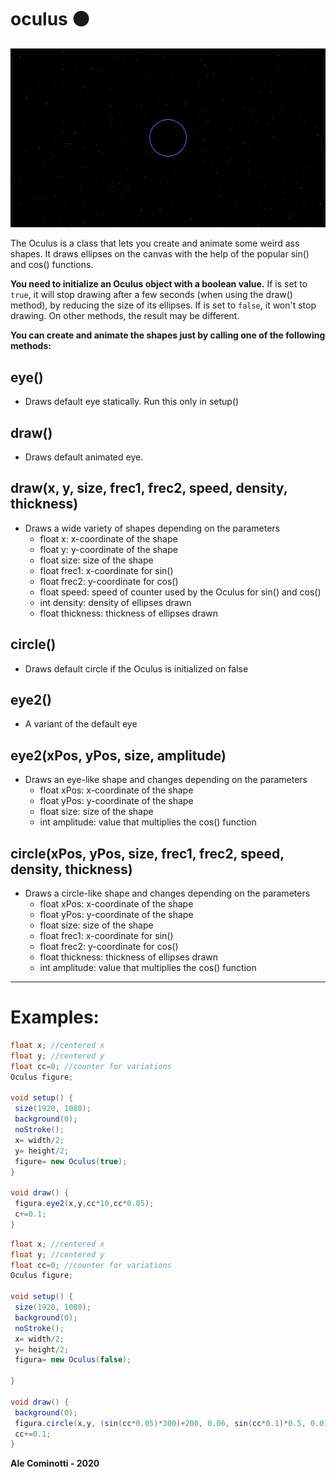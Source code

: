 # oculus :black_circle:

![Oculus](https://raw.githubusercontent.com/alecominotti/oculus/master/eye.gif)

The Oculus is a class that lets you create and animate some weird ass shapes.
It draws ellipses on the canvas with the help of the popular sin() and cos() functions.

**You need to initialize an Oculus object with a boolean value.** 
If is set to ```true```, it will stop drawing after a few seconds (when using the draw() method), by reducing the size of its ellipses.
If is set to ```false```, it won't stop drawing.
On other methods, the result may be different.



**You can create and animate the shapes just by calling one of the following methods:**


## eye()
* Draws default eye statically. Run this only in setup()


## draw()
* Draws default animated eye.


## draw(x, y, size, frec1, frec2, speed, density, thickness)
* Draws a wide variety of shapes depending on the parameters
  - float x: x-coordinate of the shape
  - float y: y-coordinate of the shape
  - float size: size of the shape
  - float frec1: x-coordinate for sin()
  - float frec2: y-coordinate for cos()
  - float speed: speed of counter used by the Oculus for sin() and cos()
  - int density: density of ellipses drawn
  - float thickness: thickness of ellipses drawn


## circle()
* Draws default circle if the Oculus is initialized on false


## eye2()
* A variant of the default eye


## eye2(xPos, yPos, size, amplitude)
* Draws an eye-like shape and changes depending on the parameters
  - float xPos: x-coordinate of the shape
  - float yPos: y-coordinate of the shape
  - float size: size of the shape
  - int amplitude: value that multiplies the cos() function



## circle(xPos, yPos, size, frec1, frec2, speed, density, thickness)
* Draws a circle-like shape and changes depending on the parameters
  - float xPos: x-coordinate of the shape
  - float yPos: y-coordinate of the shape
  - float size: size of the shape
  - float frec1: x-coordinate for sin()
  - float frec2: y-coordinate for cos()
  - float thickness: thickness of ellipses drawn
  - int amplitude: value that multiplies the cos() function

------------------------------------------------------------------------------

# Examples:

 ```java
float x; //centered x
float y; //centered y
float cc=0; //counter for variations
Oculus figure;

 void setup() {
  size(1920, 1080);
  background(0);
  noStroke();
  x= width/2;
  y= height/2;
  figure= new Oculus(true);
}

void draw() {
  figura.eye2(x,y,cc*10,cc*0.05);
  c+=0.1;
}
```


 ```java
float x; //centered x
float y; //centered y
float cc=0; //counter for variations
Oculus figure;

void setup() {
  size(1920, 1080);
  background(0);
  noStroke();
  x= width/2;
  y= height/2;
  figura= new Oculus(false);

}

void draw() {
  background(0); 
  figura.circle(x,y, (sin(cc*0.05)*300)+200, 0.06, sin(cc*0.1)*0.5, 0.01, 0.1);
  cc+=0.1;
}
```


**Ale Cominotti - 2020**